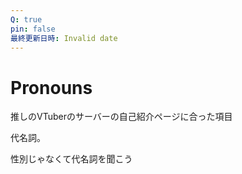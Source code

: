 ```yaml
---
Q: true
pin: false
最終更新日時: Invalid date
---
```

# Pronouns

推しのVTuberのサーバーの自己紹介ページに合った項目

代名詞。

性別じゃなくて代名詞を聞こう